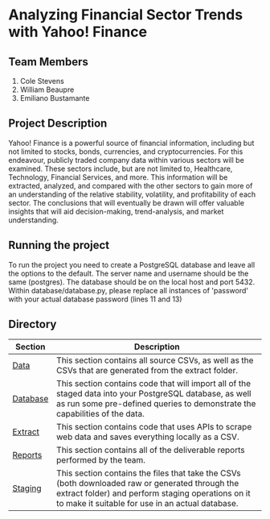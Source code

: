# Analyzing Financial Sector Trends with Yahoo! Finance

## Team Members
1. Cole Stevens
2. William Beaupre
3. Emiliano Bustamante

## Project Description
Yahoo! Finance is a powerful source of financial information, including but not limited to stocks, bonds, currencies,
and cryptocurrencies. For this endeavour, publicly traded company data within various sectors will be examined. These sectors
include, but are not limited to, Healthcare, Technology, Financial Services, and more. This information will be
extracted, analyzed, and compared with the other sectors to gain more of an understanding of the relative
stability, volatility, and profitability of each sector. The conclusions that will eventually be drawn will offer valuable
insights that will aid decision-making, trend-analysis, and market understanding.

## Running the project
To run the project you need to create a PostgreSQL database and leave all the options to the default. The server name and 
username should be the same (postgres). The database should be on the local host and port 5432. Within database/database.py, 
please replace all instances of 'password' with your actual database password (lines 11 and 13)

## Directory

| Section                | Description                                                                                            |
|------------------------|--------------------------------------------------------------------------------------------------------|
| [Data](./data)         | This section contains all source CSVs, as well as the CSVs that are generated from the extract folder. |
| [Database](./database) | This section contains code that will import all of the staged data into your PostgreSQL database, as well as run some pre-defined queries to demonstrate the capabilities of the data. |
| [Extract](./extract)   | This section contains code that uses APIs to scrape web data and saves everything locally as a CSV. |
| [Reports](./reports)   | This section contains all of the deliverable reports performed by the team.                             |
| [Staging](./staging)   | This section contains the files that take the CSVs (both downloaded raw or generated through the extract folder) and perform staging operations on it to make it suitable for use in an actual database. |
